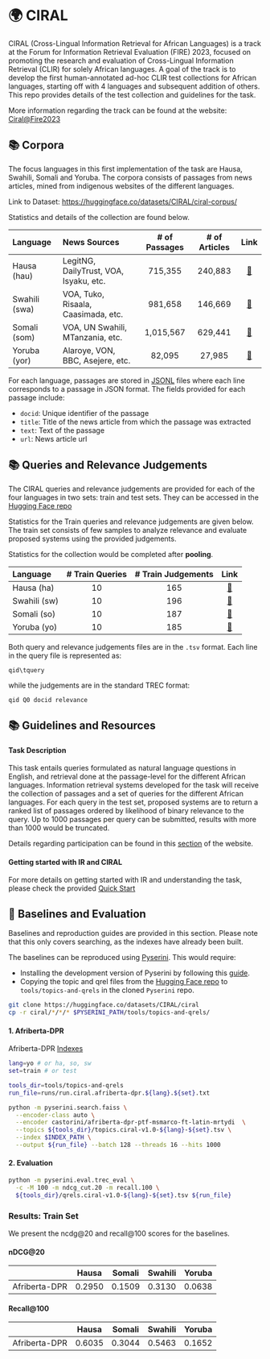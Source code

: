 # 🌍 CIRAL

CIRAL (Cross-Lingual Information Retrieval for African Languages) is a track at the Forum for Information Retrieval Evaluation (FIRE) 2023, focused on promoting the research and evaluation of Cross-Lingual Information Retrieval (CLIR) for solely African languages. A goal of the track is to develop the first human-annotated ad-hoc CLIR test collections for African languages, starting off with 4 languages and subsequent addition of others. This repo provides details of the test collection and guidelines for the task.

More information regarding the track can be found at the website: [Ciral@Fire2023](https://ciralproject.github.io/)



## 📚 Corpora

The focus languages in this first implementation of the task are Hausa, Swahili, Somali and Yoruba. The corpora consists of passages from news articles, mined from indigenous websites of the different languages. 

Link to Dataset: https://huggingface.co/datasets/CIRAL/ciral-corpus/

Statistics and details of the collection are found below.

| Language        | News Sources                           | # of Passages | # of Articles | Link |
|:-------|:------------|:-------:|:-------:|:----:|
| Hausa (hau)     | LegitNG, DailyTrust, VOA, Isyaku, etc. |       715,355 |       240,883 | [🤗](https://huggingface.co/datasets/CIRAL/ciral-corpus/tree/main/passages-v1.0)
| Swahili (swa)   | VOA, Tuko, Risaala, Caasimada, etc.    |       981,658 |       146,669 | [🤗](https://huggingface.co/datasets/CIRAL/ciral-corpus/tree/main/passages-v1.0)
| Somali (som)    | VOA, UN Swahili, MTanzania, etc.       |     1,015,567 |       629,441 | [🤗](https://huggingface.co/datasets/CIRAL/ciral-corpus/tree/main/passages-v1.0)
| Yoruba (yor)    | Alaroye, VON, BBC, Asejere, etc.       |        82,095 |        27,985 | [🤗](https://huggingface.co/datasets/CIRAL/ciral-corpus/tree/main/passages-v1.0)


For each language, passages are stored in [JSONL](https://jsonlines.org/) files where each line corresponds to a passage in JSON format. The fields provided for each passage include:
-  `docid`: Unique identifier of the passage
- `title`: Title of the news article from which the passage was extracted
- `text`: Text of the passage
- `url`: News article url


## 📚 Queries and Relevance Judgements

The CIRAL queries and relevance judgements are provided for each of the four languages in two sets: train and test sets. They can be accessed in the [Hugging Face repo](https://huggingface.co/datasets/CIRAL/ciral)

Statistics for the Train queries and relevance judgements are given below. The train set consists of few samples to analyze relevance and evaluate proposed systems using the provided judgements. 

Statistics for the collection would be completed after **pooling**.

| Language  | # Train Queries | # Train Judgements | Link |
|:-------|:---:|:-------:|:------:|
| Hausa (ha)  | 10 | 165 | [🤗](https://huggingface.co/datasets/CIRAL/ciral/tree/main/ciral-hausa)| 
| Swahili (sw)   | 10 | 196 | [🤗](https://huggingface.co/datasets/CIRAL/ciral/tree/main/ciral-swahili) | 
| Somali (so)    | 10 | 187 | [🤗](https://huggingface.co/datasets/CIRAL/ciral/tree/main/ciral-somali) | 
| Yoruba (yo)    | 10 | 185 | [🤗](https://huggingface.co/datasets/CIRAL/ciral/tree/main/ciral-yoruba) |

Both query and relevance judgements files are in the `.tsv` format. Each line in the query file is represented as:

```
qid\tquery
```

while the judgements are in the standard TREC format:

```
qid Q0 docid relevance
```


## 📚 Guidelines and Resources

#### Task Description
This task entails queries formulated as natural language questions in English, and retrieval done at the passage-level for the different African languages. Information retrieval systems developed for the task will receive the collection of passages and a set of queries for the different African languages. For each query in the test set, proposed systems are to return a ranked list of passages ordered by likelihood of binary relevance to the query. Up to 1000 passages per query can be submitted, results with more than 1000 would be truncated.

Details regarding participation can be found in this [section](https://ciralproject.github.io/#participation) of the website.


#### Getting started with IR and CIRAL
For more details on getting started with IR and understanding the task, please check the provided [Quick Start](Guidelines/README.md)



## 🔎 Baselines and Evaluation

Baselines and reproduction guides are provided in this section. Please note that this only covers searching, as the indexes have already been built. <!--Add links to reproduce indexes.-->

The baselines can be reproduced using [Pyserini](https://github.com/castorini/pyserini). This would require:
- Installing the development version of Pyserini by following this [guide](https://github.com/castorini/pyserini/blob/master/docs/installation.md#development-installation).
- Copying the topic and qrel files from the [Hugging Face repo](https://huggingface.co/datasets/CIRAL/ciral) to `tools/topics-and-qrels` in the cloned `Pyserini` repo. 

```bash
git clone https://huggingface.co/datasets/CIRAL/ciral
cp -r ciral/*/*/* $PYSERINI_PATH/tools/topics-and-qrels/
```

#### 1. Afriberta-DPR

Afriberta-DPR [Indexes](https://huggingface.co/datasets/CIRAL/CIRAL-Baselines/tree/main/indexes/ciral-v1.0-afriberta-dpr)

```bash
lang=yo # or ha, so, sw
set=train # or test

tools_dir=tools/topics-and-qrels
run_file=runs/run.ciral.afriberta-dpr.${lang}.${set}.txt

python -m pyserini.search.faiss \
  --encoder-class auto \
  --encoder castorini/afriberta-dpr-ptf-msmarco-ft-latin-mrtydi  \
  --topics ${tools_dir}/topics.ciral-v1.0-${lang}-${set}.tsv \
  --index $INDEX_PATH \
  --output ${run_file} --batch 128 --threads 16 --hits 1000
```

#### 2. Evaluation

```bash
python -m pyserini.eval.trec_eval \
  -c -M 100 -m ndcg_cut.20 -m recall.100 \
  ${tools_dir}/qrels.ciral-v1.0-${lang}-${set}.tsv ${run_file}
```


### Results: Train Set

We present the ncdg@20 and recall@100 scores for the baselines.

#### nDCG@20
|                |   Hausa  |   Somali  |   Swahili  |   Yoruba  |
|----------------|:--------:|:---------:|:----------:|:---------:|
| Afriberta-DPR  | 0.2950   |   0.1509  |   0.3130   |   0.0638  |



#### Recall@100
|                |   Hausa  |   Somali  |   Swahili  |   Yoruba  |
|----------------|:--------:|:---------:|:----------:|:---------:|
| Afriberta-DPR  |  0.6035  |   0.3044  |   0.5463   |   0.1652  |




